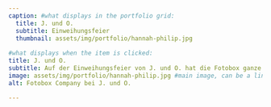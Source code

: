 ```yaml
---
caption: #what displays in the portfolio grid:
  title: J. und O.
  subtitle: Einweihungsfeier
  thumbnail: assets/img/portfolio/hannah-philip.jpg
  
#what displays when the item is clicked:
title: J. und O.
subtitle: Auf der Einweihungsfeier von J. und O. hat die Fotobox ganze Arbeit geleistet.
image: assets/img/portfolio/hannah-philip.jpg #main image, can be a link or a file in assets/img/portfolio
alt: Fotobox Company bei J. und O.

---
```

 

